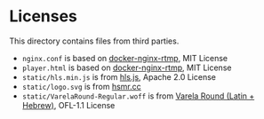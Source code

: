 # Licenses

This directory contains files from third parties.

- `nginx.conf` is based on [docker-nginx-rtmp](https://github.com/alfg/docker-nginx-rtmp), MIT License
- `player.html` is based on [docker-nginx-rtmp](https://github.com/alfg/docker-nginx-rtmp), MIT License
- `static/hls.min.js` is from [hls.js](https://github.com/video-dev/hls.js), Apache 2.0 License
- `static/logo.svg` is from [hsmr.cc](https://hsmr.cc/)
- `static/VarelaRound-Regular.woff` is from [Varela Round (Latin + Hebrew)](https://github.com/avrahamcornfeld/Varela-Round-Hebrew), OFL-1.1 License
